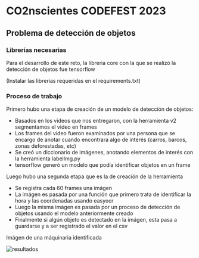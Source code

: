# CO2nscientes CODEFEST 2023

## Problema de detección de objetos

### Librerías necesarias

Para el desarrollo de este reto, la libreria core con la que se realizó la detección de objetos fue tensorflow

(Instalar las librerias requeridas en el requirements.txt)

### Proceso de trabajo

Primero hubo una etapa de creación de un modelo de detección de objetos:
- Basados en los videos que nos entregaron, con la herramienta v2 segmentamos el video en frames
- Los frames del video fueron examinados por una persona que se encargo de anotar cuando encontrara algo de interés (carros, barcos, zonas deforestadas, etc)
- Se creó un diccionario de imágenes, anotando elementos de interés con la herramienta labelImg.py
- tensorflow generó un modelo que podía identificar objetos en un frame

Luego hubo una segunda etapa que es la de creación de la herramienta
- Se registra cada 60 frames una imágen
- La imágen es pasada por una función que primero trata de identificar la hora y las coordenadas usando easyocr
- Luego la misma imágen es pasada por un proceso de detección de objetos usando el modelo anteriormente creado
- Finalmente si algún objeto es detectado en la imágen, esta pasa a guardarse y a ser registrado el valor en el csv

Imágen de una máquinaria identificada

![resultados](/assets/detección.png)
